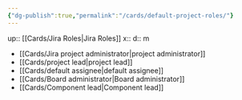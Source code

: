 ```yaml
---
{"dg-publish":true,"permalink":"/cards/default-project-roles/"}
---
```


up:: [[Cards/Jira Roles\|Jira Roles]] 
x:: 
d:: m


- [[Cards/Jira project administrator\|project administrator]]
- [[Cards/project lead\|project lead]]
- [[Cards/default assignee\|default assignee]]
- [[Cards/Board administrator\|Board administrator]]
- [[Cards/Component lead\|Component lead]]



